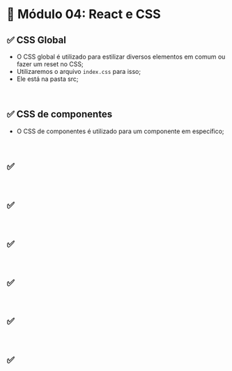# 📌 Módulo 04: React e CSS
## ✅ CSS Global
- O CSS global é utilizado para estilizar diversos elementos em comum ou fazer um reset no CSS;
- Utilizaremos o arquivo ```index.css``` para isso;
- Ele está na pasta src;

<br>

## ✅ CSS de componentes
- O CSS de componentes é utilizado para um componente em específico;

<br>

## ✅


<br>

## ✅


<br>

## ✅


<br>

## ✅


<br>

## ✅


<br>

## ✅


<br>